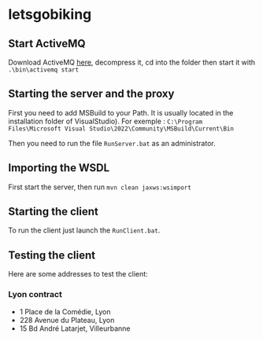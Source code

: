 # letsgobiking
## Start ActiveMQ
Download ActiveMQ [here](https://activemq.apache.org/components/classic/download/), decompress it, cd into the folder then start it with `.\bin\activemq start`

## Starting the server and the proxy
First you need to add MSBuild to your Path. It is usually located in the installation folder of VisualStudio).
For exemple : `C:\Program Files\Microsoft Visual Studio\2022\Community\MSBuild\Current\Bin`

Then you need to run the file `RunServer.bat` as an administrator.

## Importing the WSDL
First start the server, then run `mvn clean jaxws:wsimport`

## Starting the client
To run the client just launch the `RunClient.bat`.

## Testing the client

Here are some addresses to test the client:
### Lyon contract
- 1 Place de la Comédie, Lyon
- 228 Avenue du Plateau, Lyon
- 15 Bd André Latarjet, Villeurbanne
